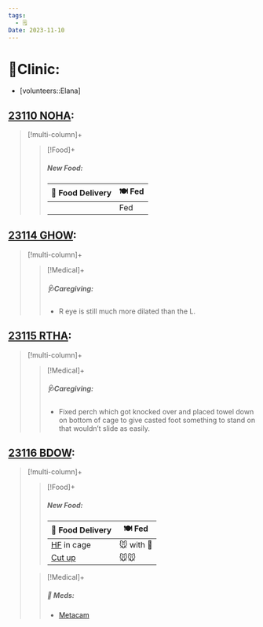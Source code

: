 ```yaml
---
tags:
  - 🗒️
Date: 2023-11-10
---
```


# 🏥Clinic:
- [volunteers::Elana]

## [23110 NOHA](../RARE%20Birds/23110%20NOHA.md):
> [!multi-column]+
>
>> [!Food]+
>> ##### New Food:
>> |🚚 Food Delivery| 🍽️ Fed|
>> |---|---|
>>||Fed
>

## [23114 GHOW](../RARE%20Birds/23114%20GHOW.md):
> [!multi-column]+
>
>> [!Medical]+
>> ##### 🩺Caregiving:
>> - R eye is still much more dilated than the L.

## [23115 RTHA](../RARE%20Birds/23115%20RTHA.md):
> [!multi-column]+
>
>> [!Medical]+
>> ##### 🩺Caregiving:
>> - Fixed perch which got knocked over and placed towel down on bottom of cage to give casted foot something to stand on that wouldn’t slide as easily.

## [23116 BDOW](../RARE%20Birds/23116%20BDOW.md):
> [!multi-column]+
>
>> [!Food]+
>> ##### New Food:
>> |🚚 Food Delivery| 🍽️ Fed|
>> |---|---|
>>|[HF](../Admin/Codes/Handfed.md) in cage|🐭 with 💊|
>>|[Cut up](../Admin/Codes/Cut%20up.md)|🐭🐭
>
>> [!Medical]+
>> ##### 💊 Meds:
>> - [Metacam](../Admin/Codes/Medication/Metacam.md)
>>